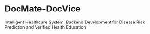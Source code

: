 # DocMate-DocVice
Intelligent Healthcare System: Backend Development for Disease Risk Prediction and Verified Health Education
